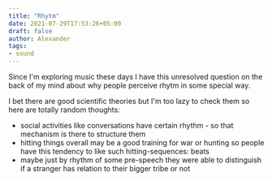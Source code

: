 ```yaml
---
title: "Rhytm"
date: 2021-07-29T17:53:26+05:00
draft: false
author: Alexander
tags:
- sound
---
```


Since I'm exploring music these days I have this unresolved question on the back of my mind about why people perceive rhytm in some special way.

I bet there are good scientific theories but I'm too lazy to check them so here are totally random thoughts:
- social activities like conversations have certain rhythm - so that mechanism is there to structure them
- hitting things overall may be a good training for war or hunting so people have this tendency to like such hitting-sequences: beats
- maybe just by rhythm of some pre-speech they were able to distinguish if a stranger has relation to their bigger tribe or not
